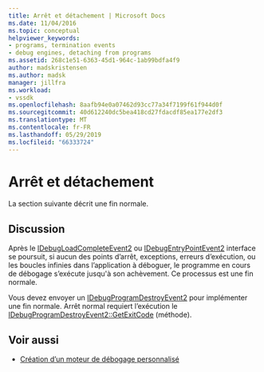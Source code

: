 ```yaml
---
title: Arrêt et détachement | Microsoft Docs
ms.date: 11/04/2016
ms.topic: conceptual
helpviewer_keywords:
- programs, termination events
- debug engines, detaching from programs
ms.assetid: 268c1e51-6363-45d1-964c-1ab99bdfa4f9
author: madskristensen
ms.author: madsk
manager: jillfra
ms.workload:
- vssdk
ms.openlocfilehash: 8aafb94e0a07462d93cc77a34f7199f61f944d0f
ms.sourcegitcommit: 40d612240dc5bea418cd27fdacdf85ea177e2df3
ms.translationtype: MT
ms.contentlocale: fr-FR
ms.lasthandoff: 05/29/2019
ms.locfileid: "66333724"
---
```

# <a name="termination-and-detaching"></a>Arrêt et détachement
La section suivante décrit une fin normale.

## <a name="discussion"></a>Discussion
 Après le [IDebugLoadCompleteEvent2](../../extensibility/debugger/reference/idebugloadcompleteevent2.md) ou [IDebugEntryPointEvent2](../../extensibility/debugger/reference/idebugentrypointevent2.md) interface se poursuit, si aucun des points d’arrêt, exceptions, erreurs d’exécution, ou les boucles infinies dans l’application à déboguer, le programme en cours de débogage s’exécute jusqu'à son achèvement. Ce processus est une fin normale.

 Vous devez envoyer un [IDebugProgramDestroyEvent2](../../extensibility/debugger/reference/idebugprogramdestroyevent2.md) pour implémenter une fin normale. Arrêt normal requiert l’exécution le [IDebugProgramDestroyEvent2::GetExitCode](../../extensibility/debugger/reference/idebugprogramdestroyevent2-getexitcode.md) (méthode).

## <a name="see-also"></a>Voir aussi
- [Création d’un moteur de débogage personnalisé](../../extensibility/debugger/creating-a-custom-debug-engine.md)
